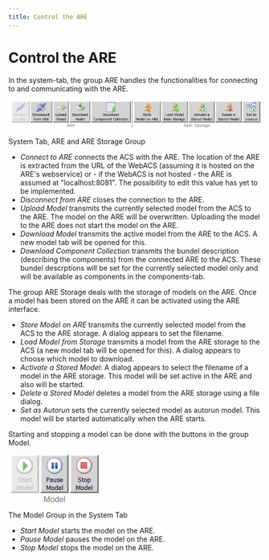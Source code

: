 ```yaml
---
title: Control the ARE
---
```


# Control the ARE

In the system-tab, the group ARE handles the functionalities for connecting to and communicating with the ARE.

![Screenshot: System Tab, ARE and ARE Storage Group](./img/are_and_are_storage_group.png "Screenshot: System Tab, ARE and ARE Storage Group")

System Tab, ARE and ARE Storage Group

*   _Connect to ARE_ connects the ACS with the ARE. The location of the ARE is extracted from the URL of the WebACS (assuming it is hosted on the ARE's webservice) or - if the WebACS is not hosted - the ARE is assumed at "localhost:8081". The possibility to edit this value has yet to be implemented.
*   _Disconnect from ARE_ closes the connection to the ARE.
*   _Upload Model_ transmits the currently selected model from the ACS to the ARE. The model on the ARE will be overwritten. Uploading the model to the ARE does not start the model on the ARE.
*   _Download Model_ transmits the active model from the ARE to the ACS. A new model tab will be opened for this.
*   _Download Component Collection_ transmits the bundel description (describing the components) from the connected ARE to the ACS. These bundel descrptions will be set for the currently selected model only and will be available as components in the components-tab.

The group ARE Storage deals with the storage of models on the ARE. Once a model has been stored on the ARE it can be activated using the ARE interface.

*   _Store Model on ARE_ transmits the currently selected model from the ACS to the ARE storage. A dialog appears to set the filename.
*   _Load Model from Storage_ transmits a model from the ARE storage to the ACS (a new model tab will be opened for this). A dialog appears to choose which model to download.
*   _Activate a Stored Model_: A dialog appears to select the filename of a model in the ARE storage. This model will be set active in the ARE and also will be started.
*   _Delete a Stored Model_ deletes a model from the ARE storage using a file dialog.
*   _Set as Autorun_ sets the currently selected model as autorun model. This model will be started automatically when the ARE starts.

Starting and stopping a model can be done with the buttons in the group Model.

![Screenshot: The Model Group in the System Tab](./img/model_group_in_system_tab.png "Screenshot: The Model Group in the System Tab")

The Model Group in the System Tab

*   _Start Model_ starts the model on the ARE.
*   _Pause Model_ pauses the model on the ARE.
*   _Stop Model_ stops the model on the ARE.